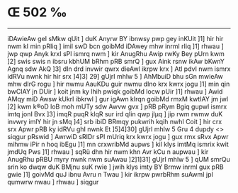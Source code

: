 # Œ 502 ‰
---
iDAwieAw geI sMkw qUit ] duK Anyrw BY ibnwsy pwp gey inKUit ]1] hir
hir nwm kI min pRIiq ] imil swD bcn goibMd iDAwey mhw inrml rIiq
]1] rhwau ] jwp qwp Anyk krxI sPl ismrq nwm ] kir AnugRhu Awip
rwKy Bey pUrn kwm ]2] swis swis n ibsru kbhUM bRhm pRB smrQ ] gux
Aink rsnw ikAw bKwnY Agnq sdw AkQ ]3] dIn drd invwir qwrx
dieAwl ikrpw krx ] Atl pdvI nwm ismrx idRVu nwnk hir hir srx
]4]3] 29] gUjrI mhlw 5 ] AhMbuiD bhu sGn mwieAw mhw dIrG rogu
] hir nwmu AauKDu guir nwmu dIno krx kwrx jogu ]1] min qin bwCIAY
jn DUir ] koit jnm ky lhih pwiqk goibMd locw pUir ]1] rhwau ] Awid
AMqy miD Awsw kUkrI ibkrwl ] gur igAwn kIrqn goibMd rmxM kwtIAY jm
jwl ]2] kwm k®oD loB moh mUTy sdw Awvw gvx ] pRB pRym Bgiq gupwl
ismrx imtq jonI Bvx ]3] imqR puqR klqR sur ird qIin qwp jlµq ]
jip rwm rwmw duK invwry imlY hir jn sMq ]4] srb ibiD BRmqy pukwrih
kqih nwhI Coit ] hir crx srx Apwr pRB ky idRVu ghI nwnk Et
]5]4]30]
gUjrI mhlw 5 Gru 4 dupdy
<> siqgur pRswid ]
AwrwiD sRIDr sPl mUriq krx kwrx jogu ] gux rmx
sRvx Apwr mihmw iPir n hoq ibEgu ]1] mn crxwribMd aupws ] kil
klys imtMq ismrix kwit jmdUq Pws ]1] rhwau ] sqRü dhn hir nwm
khn Avr kCu n aupwau ] kir AnugRhu pRBU myry nwnk nwm suAwau
]2]1]31] gUjrI mhlw 5 ] qUM smrQu srin ko dwqw duK BMjnu suK rwie
] jwih klys imty BY Brmw inrml gux pRB gwie ]1] goivMd quJ ibnu Avru
n Twau ] kir ikrpw pwrbRhm suAwmI jpI qumwrw nwau ] rhwau ] siqgur
####
